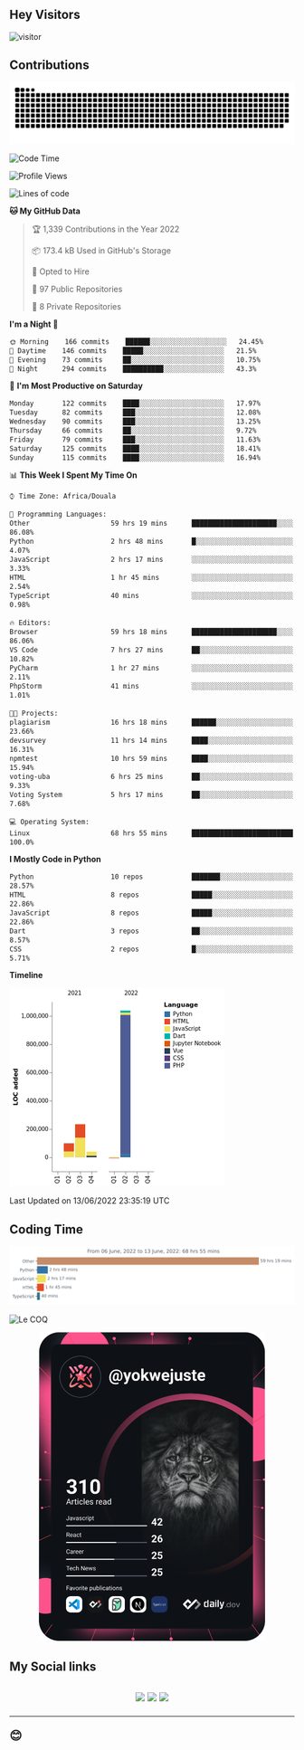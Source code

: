 ## Hey Visitors
![visitor](https://profile-counter.glitch.me/yokwejuste/count.svg)

## Contributions
<p align="center">
  <img src="https://raw.githubusercontent.com/yokwejuste/yokwejuste/output/github-contribution-grid-snake.svg" />
</p>

<!--START_SECTION:waka-->
![Code Time](http://img.shields.io/badge/Code%20Time-920%20hrs%2031%20mins-blue)

![Profile Views](http://img.shields.io/badge/Profile%20Views-153-blue)

![Lines of code](https://img.shields.io/badge/From%20Hello%20World%20I%27ve%20Written-1%20Million%20lines%20of%20code-blue)

**🐱 My GitHub Data** 

> 🏆 1,339 Contributions in the Year 2022
 > 
> 📦 173.4 kB Used in GitHub's Storage 
 > 
> 💼 Opted to Hire
 > 
> 📜 97 Public Repositories 
 > 
> 🔑 8 Private Repositories  
 > 
**I'm a Night 🦉** 

```text
🌞 Morning    166 commits    ██████░░░░░░░░░░░░░░░░░░░   24.45% 
🌆 Daytime    146 commits    █████░░░░░░░░░░░░░░░░░░░░   21.5% 
🌃 Evening    73 commits     ██░░░░░░░░░░░░░░░░░░░░░░░   10.75% 
🌙 Night      294 commits    ██████████░░░░░░░░░░░░░░░   43.3%

```
📅 **I'm Most Productive on Saturday** 

```text
Monday       122 commits    ████░░░░░░░░░░░░░░░░░░░░░   17.97% 
Tuesday      82 commits     ███░░░░░░░░░░░░░░░░░░░░░░   12.08% 
Wednesday    90 commits     ███░░░░░░░░░░░░░░░░░░░░░░   13.25% 
Thursday     66 commits     ██░░░░░░░░░░░░░░░░░░░░░░░   9.72% 
Friday       79 commits     ███░░░░░░░░░░░░░░░░░░░░░░   11.63% 
Saturday     125 commits    ████░░░░░░░░░░░░░░░░░░░░░   18.41% 
Sunday       115 commits    ████░░░░░░░░░░░░░░░░░░░░░   16.94%

```


📊 **This Week I Spent My Time On** 

```text
⌚︎ Time Zone: Africa/Douala

💬 Programming Languages: 
Other                    59 hrs 19 mins      █████████████████████░░░░   86.08% 
Python                   2 hrs 48 mins       █░░░░░░░░░░░░░░░░░░░░░░░░   4.07% 
JavaScript               2 hrs 17 mins       ░░░░░░░░░░░░░░░░░░░░░░░░░   3.33% 
HTML                     1 hr 45 mins        ░░░░░░░░░░░░░░░░░░░░░░░░░   2.54% 
TypeScript               40 mins             ░░░░░░░░░░░░░░░░░░░░░░░░░   0.98%

🔥 Editors: 
Browser                  59 hrs 18 mins      █████████████████████░░░░   86.06% 
VS Code                  7 hrs 27 mins       ██░░░░░░░░░░░░░░░░░░░░░░░   10.82% 
PyCharm                  1 hr 27 mins        ░░░░░░░░░░░░░░░░░░░░░░░░░   2.11% 
PhpStorm                 41 mins             ░░░░░░░░░░░░░░░░░░░░░░░░░   1.01%

🐱‍💻 Projects: 
plagiarism               16 hrs 18 mins      ██████░░░░░░░░░░░░░░░░░░░   23.66% 
devsurvey                11 hrs 14 mins      ████░░░░░░░░░░░░░░░░░░░░░   16.31% 
npmtest                  10 hrs 59 mins      ████░░░░░░░░░░░░░░░░░░░░░   15.94% 
voting-uba               6 hrs 25 mins       ██░░░░░░░░░░░░░░░░░░░░░░░   9.33% 
Voting System            5 hrs 17 mins       ██░░░░░░░░░░░░░░░░░░░░░░░   7.68%

💻 Operating System: 
Linux                    68 hrs 55 mins      █████████████████████████   100.0%

```

**I Mostly Code in Python** 

```text
Python                   10 repos            ███████░░░░░░░░░░░░░░░░░░   28.57% 
HTML                     8 repos             █████░░░░░░░░░░░░░░░░░░░░   22.86% 
JavaScript               8 repos             █████░░░░░░░░░░░░░░░░░░░░   22.86% 
Dart                     3 repos             ██░░░░░░░░░░░░░░░░░░░░░░░   8.57% 
CSS                      2 repos             █░░░░░░░░░░░░░░░░░░░░░░░░   5.71%

```


**Timeline**

![Chart not found](https://raw.githubusercontent.com/yokwejuste/yokwejuste/master/charts/bar_graph.png) 


 Last Updated on 13/06/2022 23:35:19 UTC
<!--END_SECTION:waka-->

## Coding Time

[![wakatime-stats](https://github.com/yokwejuste/yokwejuste/blob/master/images/stat.svg)](https://wakatime.com/@yokwejuste)

![Le COQ](https://metrics.lecoq.io/yokwejuste/)
<p align="center">
  <a href="#"><img src="https://github.com/yokwejuste/yokwejuste/blob/master/devcard.svg" width="400" alt="Yonkeu K. Steve's Dev Card"/></a>
</p>
<h2>My Social links<h2>
<p align="center">
  <a href="https://twitter.com/yokwejuste"><img src="https://img.shields.io/badge/twitter-%231DA1F2.svg?style=for-the-badge&logo=Twitter&logoColor=white"></a>
  <a href="https://linkedin.com/in/yokwejuste"><img src="https://img.shields.io/badge/linkedin-%230077B5.svg?style=for-the-badge&logo=linkedin&logoColor=white"></a>
  <a href="https://instagram.com/yokwejuste0"><img src="https://img.shields.io/badge/instagram-%23E4405F.svg?style=for-the-badge&logo=Instagram&logoColor=white"></a>
</p>
<hr>
😊
